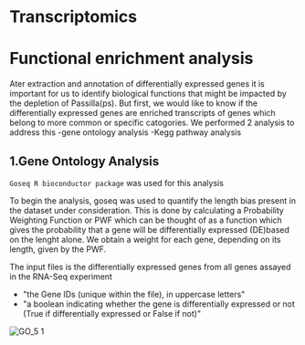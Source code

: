 # Transcriptomics

# Functional enrichment analysis

Ater extraction and annotation of differentially expressed genes it is important for us to identify biological functions that might be impacted by the depletion of Passilla(ps). But first, we would like to know if the differentially expressed genes are enriched transcripts of genes which belong to more common or specific catogories. We performed 2 analysis to address this
-gene ontology analysis
-Kegg pathway analysis

## 1.Gene Ontology Analysis

```Goseq R bioconductor package``` was used for this analysis

To begin the analysis, goseq was used to quantify the length bias present in the dataset under
consideration. This is done by calculating a Probability Weighting Function or PWF which can
be thought of as a function which gives the probability that a gene will be differentially expressed
(DE)based on the lenght alone. We obtain a weight for each gene, depending on its length, given by the PWF.

The input files is the differentially expressed genes from all genes assayed in the RNA-Seq experiment

   - "the Gene IDs (unique within the file), in uppercase letters"
   - "a boolean indicating whether the gene is differentially expressed or not (True if differentially expressed or False if not)"

![GO_5 1](https://user-images.githubusercontent.com/88287437/130139574-3d9e4341-a22d-4b74-8889-e9638bdf78fa.PNG)


